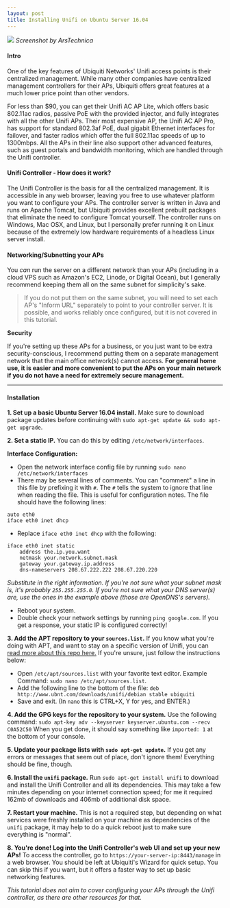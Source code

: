 ```yaml
---
layout: post
title: Installing Unifi on Ubuntu Server 16.04
---
```


![](http://cdn.arstechnica.net/wp-content/uploads/2015/10/portal05-980x517.png)
_Screenshot by ArsTechnica_

#### Intro

One of the key features of Ubiquiti Networks' Unifi access points is their centralized management. While many other companies have centralized management controllers for their APs, Ubiquiti offers great features at a much lower price point than other vendors.

For less than $90, you can get their Unifi AC AP Lite, which offers basic 802.11ac radios, passive PoE with the provided injector, and fully integrates with all the other Unifi APs. Their most expensive AP, the Unifi AC AP Pro, has support for standard 802.3af PoE, dual gigabit Ethernet interfaces for failover, and faster radios which offer the full 802.11ac speeds of up to 1300mbps. All the APs in their line also support other advanced features, such as guest portals and bandwidth monitoring, which are handled through the Unifi controller.

#### Unifi Controller - How does it work?

The Unifi Controller is the basis for all the centralized management. It is accessible in any web browser, leaving you free to use whatever platform you want to configure your APs. The controller server is written in Java and runs on Apache Tomcat, but Ubiquiti provides excellent prebuilt packages that eliminate the need to configure Tomcat yourself. The controller runs on Windows, Mac OSX, and Linux, but I personally prefer running it on Linux because of the extremely low hardware requirements of a headless Linux server install.

#### Networking/Subnetting your APs

You _can_ run the server on a different network than your APs (including in a cloud VPS such as Amazon's EC2, Linode, or Digital Ocean), but I generally recommend keeping them all on the same subnet for simplicity's sake.

> If you do not put them on the same subnet, you will need to set each AP's "Inform URL" separately to point to your controller server. It is possible, and works reliably once configured, but it is not covered in this tutorial.

**Security**

If you're setting up these APs for a business, or you just want to be extra security-conscious, I recommend putting them on a separate management network that the main office network(s) cannot access. **For general home use, it is easier and more convenient to put the APs on your main network if you do not have a need for extremely secure management.**

---

#### Installation

**1. Set up a basic Ubuntu Server 16.04 install.** Make sure to download package updates before continuing with ``sudo apt-get update && sudo apt-get upgrade``.

**2. Set a static IP.** You can do this by editing ``/etc/network/interfaces``.

**Interface Configuration:**

- Open the network interface config file by running ``sudo nano /etc/network/interfaces``
- There may be several lines of comments. You can "comment" a line in this file by prefixing it with ``#``. The ``#`` tells the system to ignore that line when reading the file. This is useful for configuration notes. The file should have the following lines:
```
auto eth0
iface eth0 inet dhcp
```
- Replace ``iface eth0 inet dhcp`` with the following:
```
iface eth0 inet static
    address the.ip.you.want
    netmask your.network.subnet.mask
    gateway your.gateway.ip.address
    dns-nameservers 208.67.222.222 208.67.220.220
```
*Substitute in the right information. If you're not sure what your subnet mask is, it's probably ``255.255.255.0``. If you're not sure what your DNS server(s) are, use the ones in the example above (those are OpenDNS's servers).*

- Reboot your system.
- Double check your network settings by running ``ping google.com``. If you get a response, your static IP is configured correctly!

**3. Add the APT repository to your ``sources.list``.** If you know what you're doing with APT, and want to stay on a specific version of Unifi, you can [read more about this repo here.](https://help.ubnt.com/hc/en-us/articles/220066768) If you're unsure, just follow the instructions below:

- Open ``/etc/apt/sources.list`` with your favorite text editor. Example Command: ``sudo nano /etc/apt/sources.list``.
- Add the following line to the bottom of the file: ``deb http://www.ubnt.com/downloads/unifi/debian stable ubiquiti``
- Save and exit. (In ``nano`` this is CTRL+X, Y for yes, and ENTER.)

**4. Add the GPG keys for the repository to your system.** Use the following command: ``sudo apt-key adv --keyserver keyserver.ubuntu.com --recv C0A52C50`` When you get done, it should say something like ``imported: 1`` at the bottom of your console.

**5. Update your package lists with ``sudo apt-get update``.** If you get any errors or messages that seem out of place, don't ignore them! Everything should be fine, though.

**6. Install the ``unifi`` package.** Run ``sudo apt-get install unifi`` to download and install the Unifi Controller and all its dependencies. This may take a few minutes depending on your internet connection speed; for me it required 162mb of downloads and 406mb of additional disk space.

**7. Restart your machine.** This is not a required step, but depending on what services were freshly installed on your machine as dependencies of the ``unifi`` package, it may help to do a quick reboot just to make sure everything is "normal".

**8. You're done! Log into the Unifi Controller's web UI and set up your new APs!** To access the controller, go to ``https://your-server-ip:8443/manage`` in a web browser. You should be left at Ubiquiti's Wizard for quick setup. You can skip this if you want, but it offers a faster way to set up basic networking features.

_This tutorial does not aim to cover configuring your APs through the Unifi controller, as there are other resources for that._
